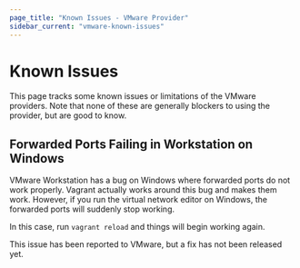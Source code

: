 ```yaml
---
page_title: "Known Issues - VMware Provider"
sidebar_current: "vmware-known-issues"
---
```


# Known Issues

This page tracks some known issues or limitations of the VMware providers.
Note that none of these are generally blockers to using the provider, but
are good to know.

## Forwarded Ports Failing in Workstation on Windows

VMware Workstation has a bug on Windows where forwarded ports do not work
properly. Vagrant actually works around this bug and makes them work. However,
if you run the virtual network editor on Windows, the forwarded ports will
suddenly stop working.

In this case, run `vagrant reload` and things will begin working again.

This issue has been reported to VMware, but a fix has not been released yet.
